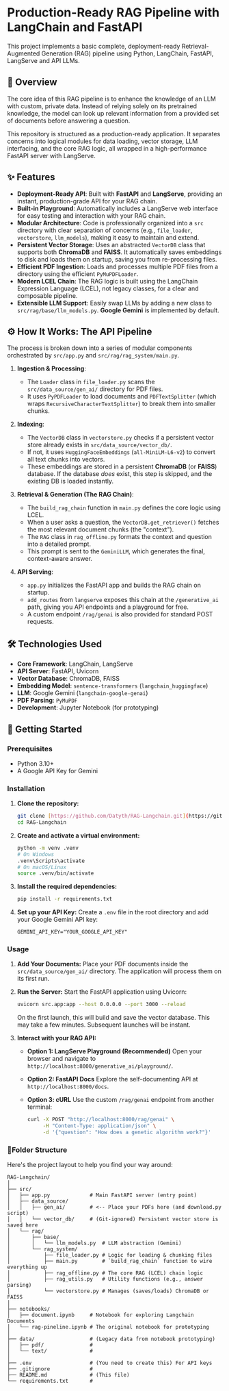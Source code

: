# Production-Ready RAG Pipeline with LangChain and FastAPI

This project implements a basic complete, deployment-ready Retrieval-Augmented Generation (RAG) pipeline using Python, LangChain, FastAPI, LangServe and API LLMs.
## 📜 Overview

The core idea of this RAG pipeline is to enhance the knowledge of an LLM with custom, private data. Instead of relying solely on its pretrained knowledge, the model can look up relevant information from a provided set of documents before answering a question.

This repository is structured as a production-ready application. It separates concerns into logical modules for data loading, vector storage, LLM interfacing, and the core RAG logic, all wrapped in a high-performance FastAPI server with LangServe.

## ✨ Features

* **Deployment-Ready API**: Built with **FastAPI** and **LangServe**, providing an instant, production-grade API for your RAG chain.
* **Built-in Playground**: Automatically includes a LangServe web interface for easy testing and interaction with your RAG chain.
* **Modular Architecture**: Code is professionally organized into a `src` directory with clear separation of concerns (e.g., `file_loader`, `vectorstore`, `llm_models`), making it easy to maintain and extend.
* **Persistent Vector Storage**: Uses an abstracted `VectorDB` class that supports both **ChromaDB** and **FAISS**. It automatically saves embeddings to disk and loads them on startup, saving you from re-processing files.
* **Efficient PDF Ingestion**: Loads and processes multiple PDF files from a directory using the efficient `PyMuPDFLoader`.
* **Modern LCEL Chain**: The RAG logic is built using the LangChain Expression Language (LCEL), not legacy classes, for a clear and composable pipeline.
* **Extensible LLM Support**: Easily swap LLMs by adding a new class to `src/rag/base/llm_models.py`. **Google Gemini** is implemented by default.

## ⚙️ How It Works: The API Pipeline

The process is broken down into a series of modular components orchestrated by `src/app.py` and `src/rag/rag_system/main.py`.

1.  **Ingestion & Processing**:
    * The `Loader` class in `file_loader.py` scans the `src/data_source/gen_ai/` directory for PDF files.
    * It uses `PyPDFLoader` to load documents and `PDFTextSplitter` (which wraps `RecursiveCharacterTextSplitter`) to break them into smaller chunks.

2.  **Indexing**:
    * The `VectorDB` class in `vectorstore.py` checks if a persistent vector store already exists in `src/data_source/vector_db/`.
    * If not, it uses `HuggingFaceEmbeddings` (`all-MiniLM-L6-v2`) to convert all text chunks into vectors.
    * These embeddings are stored in a persistent **ChromaDB** (or **FAISS**) database. If the database *does* exist, this step is skipped, and the existing DB is loaded instantly.

3.  **Retrieval & Generation (The RAG Chain)**:
    * The `build_rag_chain` function in `main.py` defines the core logic using LCEL.
    * When a user asks a question, the `VectorDB.get_retriever()` fetches the most relevant document chunks (the "context").
    * The `RAG` class in `rag_offline.py` formats the context and question into a detailed prompt.
    * This prompt is sent to the `GeminiLLM`, which generates the final, context-aware answer.

4.  **API Serving**:
    * `app.py` initializes the FastAPI app and builds the RAG chain on startup.
    * `add_routes` from `langserve` exposes this chain at the `/generative_ai` path, giving you API endpoints and a playground for free.
    * A custom endpoint `/rag/genai` is also provided for standard POST requests.

## 🛠️ Technologies Used

* **Core Framework**: LangChain, LangServe
* **API Server**: FastAPI, Uvicorn
* **Vector Database**: ChromaDB, FAISS
* **Embedding Model**: `sentence-transformers` (`langchain_huggingface`)
* **LLM**: Google Gemini (`langchain-google-genai`)
* **PDF Parsing**: `PyMuPDF`
* **Development**: Jupyter Notebook (for prototyping)

## 🚀 Getting Started

### Prerequisites

* Python 3.10+
* A Google API Key for Gemini

### Installation

1.  **Clone the repository:**
    ```bash
    git clone [https://github.com/Datyth/RAG-Langchain.git](https://github.com/Datyth/RAG-Langchain.git)
    cd RAG-Langchain
    ```

2.  **Create and activate a virtual environment:**
    ```bash
    python -m venv .venv
    # On Windows
    .venv\Scripts\activate
    # On macOS/Linux
    source .venv/bin/activate
    ```

3.  **Install the required dependencies:**
    ```bash
    pip install -r requirements.txt
    ```
   

4.  **Set up your API Key:**
    Create a `.env` file in the root directory and add your Google Gemini API key:
    ```
    GEMINI_API_KEY="YOUR_GOOGLE_API_KEY"
    ```
   

### Usage

1.  **Add Your Documents:**
    Place your PDF documents inside the `src/data_source/gen_ai/` directory. The application will process them on its first run.

2.  **Run the Server:**
    Start the FastAPI application using Uvicorn:
    ```bash
    uvicorn src.app:app --host 0.0.0.0 --port 3000 --reload
    ```
    On the first launch, this will build and save the vector database. This may take a few minutes. Subsequent launches will be instant.

3.  **Interact with your RAG API:**
    * **Option 1: LangServe Playground (Recommended)**
        Open your browser and navigate to `http://localhost:8000/generative_ai/playground/`.

    * **Option 2: FastAPI Docs**
        Explore the self-documenting API at `http://localhost:8000/docs`.

    * **Option 3: cURL**
        Use the custom `/rag/genai` endpoint from another terminal:
        ```bash
        curl -X POST "http://localhost:8000/rag/genai" \
             -H "Content-Type: application/json" \
             -d '{"question": "How does a genetic algorithm work?"}'
        ```


### 📂Folder Structure
Here's the project layout to help you find your way around:

```
RAG-Langchain/
│
├── src/
│   ├── app.py             # Main FastAPI server (entry point)
│   ├── data_source/
│   │   ├── gen_ai/        # <-- Place your PDFs here (and download.py script)
│   │   └── vector_db/     # (Git-ignored) Persistent vector store is saved here
│   └── rag/
│       ├── base/
│       │   └── llm_models.py  # LLM abstraction (Gemini)
│       └── rag_system/
│           ├── file_loader.py # Logic for loading & chunking files
│           ├── main.py        # `build_rag_chain` function to wire everything up
│           ├── rag_offline.py # The core RAG (LCEL) chain logic
│           ├── rag_utils.py   # Utility functions (e.g., answer parsing)
│           └── vectorstore.py # Manages (saves/loads) ChromaDB or FAISS
│
├── notebooks/
│   ├── document.ipynb     # Notebook for exploring Langchain Documents
│   └── rag-pineline.ipynb # The original notebook for prototyping
│
├── data/                  # (Legacy data from notebook prototyping)
│   ├── pdf/               #
│   └── text/              #
│
├── .env                   # (You need to create this) For API keys
├── .gitignore             #
├── README.md              # (This file)
└── requirements.txt       #
```


